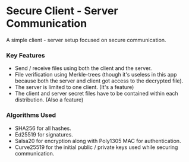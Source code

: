 # Secure Client - Server Communication

A simple client - server setup focused on secure communication.<br>

### Key Features
 - Send / receive files using both the client and the server.
 - File verification using Merkle-trees (though it's useless in this app because both the server and client got access to the decrypted file).
 - The server is limited to one client. (It's a feature)
 - The client and server secret files have to be contained within each distribution. (Also a feature)

### Algorithms Used
 - SHA256 for all hashes.
 - Ed25519 for signatures.
 - Salsa20 for encryption along with Poly1305 MAC for authentication.
 - Curve25519 for the initial public / private keys used while securing communication.